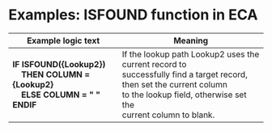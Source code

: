 
# Examples: ISFOUND function in ECA 

|Example logic text|Meaning|
|------------------|-------|
|**IF ISFOUND({Lookup2})<br>&nbsp;&nbsp;&nbsp;&nbsp;THEN COLUMN = {Lookup2}<br>&nbsp;&nbsp;&nbsp;&nbsp;ELSE COLUMN = " "<br>ENDIF**|If the lookup path Lookup2 uses the current record to<br>successfully find a target record, then set the current column<br>to the lookup field, otherwise set the<br>current column to blank.|


